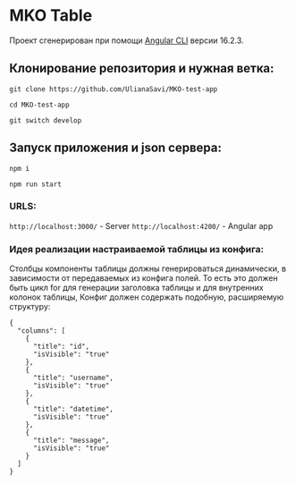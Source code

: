 # MKO Table

Проект сгенерирован при помощи [Angular CLI](https://github.com/angular/angular-cli) версии 16.2.3.

## Клонирование репозитория и нужная ветка:

```
git clone https://github.com/UlianaSavi/MKO-test-app
```

```
cd MKO-test-app
```
```
git switch develop
```

## Запуск приложения и json сервера:

```
npm i
```

```
npm run start
```
### URLS:
`http://localhost:3000/` - Server
`http://localhost:4200/` - Angular app

### Идея реализации настраиваемой таблицы из конфига:
Столбцы компоненты таблицы должны генерироваться динамически, в зависимости
от передаваемых из конфига полей.
То есть это должен быть цикл for для генерации заголовка таблицы и для внутренних колонок таблицы,
Конфиг должен содержать подобную, расширяемую структуру:

```
{
  "columns": [
    {
      "title": "id",
      "isVisible": "true"
    },
    {
      "title": "username",
      "isVisible": "true"
    },
    {
      "title": "datetime",
      "isVisible": "true"
    },
    {
      "title": "message",
      "isVisible": "true"
    }
  ]
}
```
